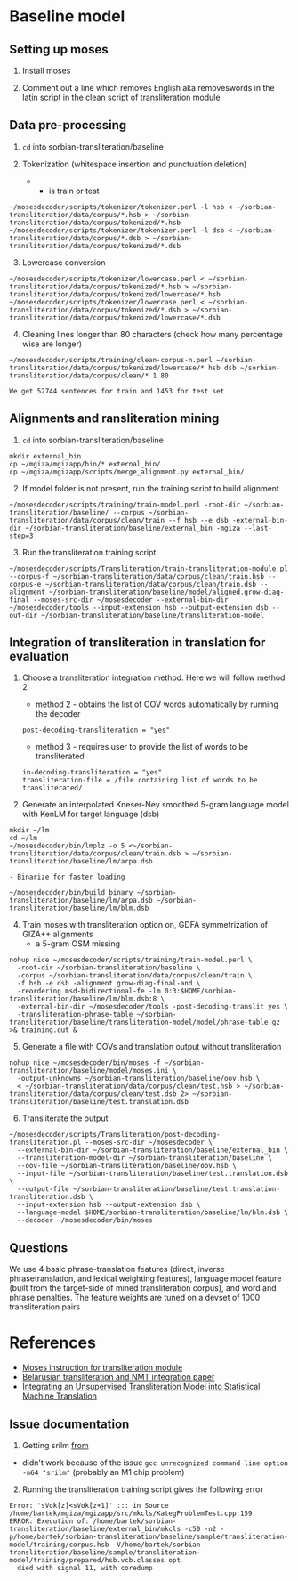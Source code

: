# Baseline model

## Setting up moses

1. Install moses

2. Comment out a line which removes English aka removeswords in the latin script in the clean script of transliteration module

## Data pre-processing

1. ```cd``` into sorbian-transliteration/baseline

2. Tokenization (whitespace insertion and punctuation deletion)
    - * is train or test 
  ```
  ~/mosesdecoder/scripts/tokenizer/tokenizer.perl -l hsb < ~/sorbian-transliteration/data/corpus/*.hsb > ~/sorbian-transliteration/data/corpus/tokenized/*.hsb
  ~/mosesdecoder/scripts/tokenizer/tokenizer.perl -l dsb < ~/sorbian-transliteration/data/corpus/*.dsb > ~/sorbian-transliteration/data/corpus/tokenized/*.dsb
  ```

3. Lowercase conversion

  ```
  ~/mosesdecoder/scripts/tokenizer/lowercase.perl < ~/sorbian-transliteration/data/corpus/tokenized/*.hsb > ~/sorbian-transliteration/data/corpus/tokenized/lowercase/*.hsb
  ~/mosesdecoder/scripts/tokenizer/lowercase.perl < ~/sorbian-transliteration/data/corpus/tokenized/*.dsb > ~/sorbian-transliteration/data/corpus/tokenized/lowercase/*.dsb
  ```

4. Cleaning lines longer than 80 characters (check how many percentage wise are longer)

  ```
  ~/mosesdecoder/scripts/training/clean-corpus-n.perl ~/sorbian-transliteration/data/corpus/tokenized/lowercase/* hsb dsb ~/sorbian-transliteration/data/corpus/clean/* 1 80
  ```
    We get 52744 sentences for train and 1453 for test set

## Alignments and ransliteration mining

1. ```cd``` into sorbian-transliteration/baseline

  ```
  mkdir external_bin
  cp ~/mgiza/mgizapp/bin/* external_bin/
  cp ~/mgiza/mgizapp/scripts/merge_alignment.py external_bin/
  ```

2. If model folder is not present, run the training script to build alignment

  ```
  ~/mosesdecoder/scripts/training/train-model.perl -root-dir ~/sorbian-transliteration/baseline/ --corpus ~/sorbian-transliteration/data/corpus/clean/train --f hsb --e dsb -external-bin-dir ~/sorbian-transliteration/baseline/external_bin -mgiza --last-step=3
  ```

3. Run the transliteration training script 

  ```
  ~/mosesdecoder/scripts/Transliteration/train-transliteration-module.pl --corpus-f ~/sorbian-transliteration/data/corpus/clean/train.hsb --corpus-e ~/sorbian-transliteration/data/corpus/clean/train.dsb --alignment ~/sorbian-transliteration/baseline/model/aligned.grow-diag-final --moses-src-dir ~/mosesdecoder --external-bin-dir ~/mosesdecoder/tools --input-extension hsb --output-extension dsb --out-dir ~/sorbian-transliteration/baseline/transliteration-model
  ```


## Integration of transliteration in translation for evaluation

1. Choose a transliteration integration method. Here we will follow method 2
    - method 2 - obtains the list of OOV words automatically by running the decoder
    ```
    post-decoding-transliteration = "yes"
    ```
    - method 3 - requires user to provide the list of words to be transliterated
    ```
    in-decoding-transliteration = "yes"
    transliteration-file = /file containing list of words to be transliterated/
    ```

2. Generate an interpolated Kneser-Ney smoothed 5-gram language model with KenLM for target language (dsb)
  ```
  mkdir ~/lm
  cd ~/lm
  ~/mosesdecoder/bin/lmplz -o 5 <~/sorbian-transliteration/data/corpus/clean/train.dsb > ~/sorbian-transliteration/baseline/lm/arpa.dsb
  ```
    - Binarize for faster loading
  ```
  ~/mosesdecoder/bin/build_binary ~/sorbian-transliteration/baseline/lm/arpa.dsb ~/sorbian-transliteration/baseline/lm/blm.dsb
  ```

4. Train moses with transliteration option on, GDFA symmetrization of GIZA++ alignments
    - a 5-gram OSM missing
  ```
  nohup nice ~/mosesdecoder/scripts/training/train-model.perl \
    -root-dir ~/sorbian-transliteration/baseline \
    -corpus ~/sorbian-transliteration/data/corpus/clean/train \
    -f hsb -e dsb -alignment grow-diag-final-and \
    -reordering msd-bidirectional-fe -lm 0:3:$HOME/sorbian-transliteration/baseline/lm/blm.dsb:8 \
    -external-bin-dir ~/mosesdecoder/tools -post-decoding-translit yes \
    -transliteration-phrase-table ~/sorbian-transliteration/baseline/transliteration-model/model/phrase-table.gz >& training.out &
  ```

5. Generate a file with OOVs and translation output without transliteration

  ```
  nohup nice ~/mosesdecoder/bin/moses -f ~/sorbian-transliteration/baseline/model/moses.ini \
    -output-unknowns ~/sorbian-transliteration/baseline/oov.hsb \
    < ~/sorbian-transliteration/data/corpus/clean/test.hsb > ~/sorbian-transliteration/data/corpus/clean/test.dsb 2> ~/sorbian-transliteration/baseline/test.translation.dsb
  ```

6. Transliterate the output

  ```
  ~/mosesdecoder/scripts/Transliteration/post-decoding-transliteration.pl --moses-src-dir ~/mosesdecoder \
    --external-bin-dir ~/sorbian-transliteration/baseline/external_bin \
    --transliteration-model-dir ~/sorbian-transliteration/baseline \
    --oov-file ~/sorbian-transliteration/baseline/oov.hsb \
    --input-file ~/sorbian-transliteration/baseline/test.translation.dsb \
    --output-file ~/sorbian-transliteration/baseline/test.translation-transliteration.dsb \
    --input-extension hsb --output-extension dsb \
    --language-model $HOME/sorbian-transliteration/baseline/lm/blm.dsb \
    --decoder ~/mosesdecoder/bin/moses
  ```


## Questions
We use 4 basic phrase-translation features (direct, inverse phrasetranslation, and lexical weighting features), language model feature (built from the target-side of mined transliteration corpus), and word and phrase penalties. The feature weights are tuned on a devset of 1000 transliteration pairs

# References
- [Moses instruction for transliteration module](http://www2.statmt.org/moses/manual/manual.pdf)
- [Belarusian transliteration and NMT integration paper](https://link.springer.com/article/10.1007/s10590-017-9203-5)
- [Integrating an Unsupervised Transliteration Model into Statistical Machine Translation](https://aclanthology.org/E14-4029.pdf)

## Issue documentation

1. Getting srilm [from](https://hovinh.github.io/blog/2016-04-22-install-srilm-ubuntu/)
- didn't work because of the issue ```gcc unrecognized command line option -m64 "srilm"``` (probably an M1 chip problem)

2. Running the transliteration training script gives the following error

```
Error: 'sVok[z]<sVok[z+1]' ::: in Source /home/bartek/mgiza/mgizapp/src/mkcls/KategProblemTest.cpp:159
ERROR: Execution of: /home/bartek/sorbian-transliteration/baseline/external_bin/mkcls -c50 -n2 -p/home/bartek/sorbian-transliteration/baseline/sample/transliteration-model/training/corpus.hsb -V/home/bartek/sorbian-transliteration/baseline/sample/transliteration-model/training/prepared/hsb.vcb.classes opt
  died with signal 11, with coredump
```

